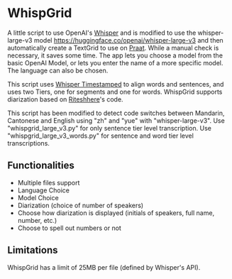 # WhispGrid
A little script to use OpenAI's [Whisper](https://github.com/openai/whisper) and is modified to use the whisper-large-v3 model https://huggingface.co/openai/whisper-large-v3 and then automatically create a TextGrid to use on [Praat](https://www.fon.hum.uva.nl/praat/). While a manual check is necessary, it saves some time. 
The app lets you choose a model from the basic OpenAI Model, or lets you enter the name of a more specific model. The language can also be chosen.

This script uses [Whisper Timestamped](https://github.com/linto-ai/whisper-timestamped) to align words and sentences, and uses two Tiers, one for segments and one for words. 
WhispGrid supports diarization based on [Riteshhere](https://github.com/riteshhere/Speaker_diarization)'s code. 

This script has been modified to detect code switches between Mandarin, Cantonese and English using "zh" and "yue" with "whisper-large-v3".
Use "whispgrid_large_v3.py" for only sentence tier level transcription.
Use "whispgrid_large_v3_words.py" for sentence and word tier level transcriptions.

## Functionalities

- Multiple files support
- Language Choice
- Model Choice
- Diarization (choice of number of speakers)
- Choose how diarization is displayed (initials of speakers, full name, number, etc.)
- Choose to spell out numbers or not

## Limitations

WhispGrid has a limit of 25MB per file (defined by Whisper's API).
